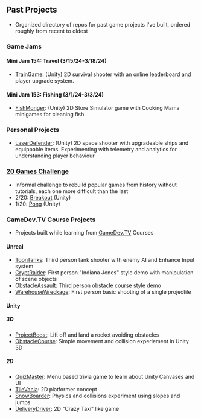 ## Past Projects
* Organized directory of repos for past game projects I've built, ordered roughly from recent to oldest
### Game Jams
#### Mini Jam 154: Travel (3/15/24-3/18/24)
* [TrainGame](https://github.com/BrettWolfinger/MiniJam154): (Unity) 2D survival shooter with an online leaderboard and player upgrade system.
#### Mini Jam 153: Fishing (3/1/24-3/3/24)
* [FishMonger](https://github.com/BrettWolfinger/Fishmonger): (Unity) 2D Store Simulator game with Cooking Mama minigames for cleaning fish.

### Personal Projects
* [LaserDefender](https://github.com/BrettWolfinger/Laser_Defender): (Unity) 2D space shooter with upgradeable ships and equippable items. Experimenting with telemetry and analytics for understanding player behaviour

### [20 Games Challenge](https://20_games_challenge.gitlab.io/)
* Informal challenge to rebuild popular games from history without tutorials, each one more difficult than the last
* 2/20: [Breakout](https://github.com/BrettWolfinger/Breakout) (Unity)
* 1/20: [Pong](https://github.com/BrettWolfinger/Pong) (Unity)

  
### GameDev.TV Course Projects
* Projects built while learning from [GameDev.TV](https://www.gamedev.tv/) Courses

#### Unreal
* [ToonTanks](https://github.com/BrettWolfinger/ToonTanks): Third person tank shooter with enemy AI and Enhance Input system
* [CryptRaider](https://github.com/BrettWolfinger/CryptRaider): First person "Indiana Jones" style demo with manipulation of scene objects
* [ObstacleAssault](https://github.com/BrettWolfinger/Obstacle-Assault): Third person obstacle course style demo
* [WarehouseWreckage](https://github.com/BrettWolfinger/WarehouseWreckage): First person basic shooting of a single projectile

#### Unity
##### 3D
* [ProjectBoost](https://github.com/BrettWolfinger/ProjectBoost): Lift off and land a rocket avoiding obstacles
* [ObstacleCourse](https://github.com/BrettWolfinger/ObstacleCourse): Simple movement and collision experiement in Unity 3D
##### 2D
* [QuizMaster](https://github.com/BrettWolfinger/Quiz-Master): Menu based trivia game to learn about Unity Canvases and UI
* [TileVania](https://github.com/BrettWolfinger/TileVania): 2D platformer concept
* [SnowBoarder](https://github.com/BrettWolfinger/Snow-Boarder): Physics and collisions experiment using slopes and jumps
* [DeliveryDriver](https://github.com/BrettWolfinger/DeliveryDriver): 2D "Crazy Taxi" like game
